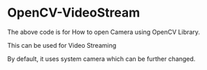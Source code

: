 # OpenCV-VideoStream
The above code is for How to open Camera using OpenCV Library.

This can be used for Video Streaming

By default, it uses system camera which can be further changed.
